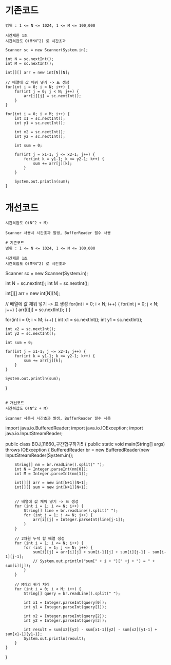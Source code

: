 # 기존코드
    범위 : 1 <= N <= 1024, 1 <= M <= 100,000

    시간제한 1초
    시간복잡도 O(M*N^2) 로 시간초과   
```
Scanner sc = new Scanner(System.in);

int N = sc.nextInt();
int M = sc.nextInt();

int[][] arr = new int[N][N];

// 배열에 값 채워 넣기 -> 표 생성
for(int i = 0; i < N; i++) {
	for(int j = 0; j < N; j++) {
		arr[i][j] = sc.nextInt();
	}
}

for(int i = 0; i < M; i++) {
	int x1 = sc.nextInt();
	int y1 = sc.nextInt();
	
	int x2 = sc.nextInt();
	int y2 = sc.nextInt();
	
	int sum = 0;
	
	for(int j = x1-1; j <= x2-1; j++) {
		for(int k = y1-1; k <= y2-1; k++) {
			sum += arr[j][k];
		}
	}
	
	System.out.println(sum);
}
```

# 개선코드
    시간복잡도 O(N^2 + M)

    Scanner 사용시 시간초과 발생, BufferReader 필수 사용
```
# 기존코드
범위 : 1 <= N <= 1024, 1 <= M <= 100,000

시간제한 1초
시간복잡도 O(M*N^2) 로 시간초과   
```
Scanner sc = new Scanner(System.in);

int N = sc.nextInt();
int M = sc.nextInt();

int[][] arr = new int[N][N];

// 배열에 값 채워 넣기 -> 표 생성
for(int i = 0; i < N; i++) {
	for(int j = 0; j < N; j++) {
		arr[i][j] = sc.nextInt();
	}
}

for(int i = 0; i < M; i++) {
	int x1 = sc.nextInt();
	int y1 = sc.nextInt();

	int x2 = sc.nextInt();
	int y2 = sc.nextInt();

	int sum = 0;

	for(int j = x1-1; j <= x2-1; j++) {
		for(int k = y1-1; k <= y2-1; k++) {
			sum += arr[j][k];
		}
	}

	System.out.println(sum);
}
```

# 개선코드
시간복잡도 O(N^2 + M)

Scanner 사용시 시간초과 발생, BufferReader 필수 사용
```
import java.io.BufferedReader;
import java.io.IOException;
import java.io.InputStreamReader;

public class BOJ_11660_구간합구하기5 {
	public static void main(String[] args) throws IOException {
		BufferedReader br = new BufferedReader(new InputStreamReader(System.in));

		String[] nm = br.readLine().split(" ");
		int N = Integer.parseInt(nm[0]);
		int M = Integer.parseInt(nm[1]);

		int[][] arr = new int[N+1][N+1];
		int[][] sum = new int[N+1][N+1];


		// 배열에 값 채워 넣기 -> 표 생성
		for (int i = 1; i <= N; i++) {
			String[] line = br.readLine().split(" ");
			for (int j = 1; j <= N; j++) {
				arr[i][j] = Integer.parseInt(line[j-1]);
			}
		}

		// 2차원 누적 합 배열 생성
		for (int i = 1; i <= N; i++) {
			for (int j = 1; j <= N; j++) {
				sum[i][j] = arr[i][j] + sum[i-1][j] + sum[i][j-1] - sum[i-1][j-1];
				// System.out.println("sum[" + i + "][" +j + "] = " + sum[i][j]);
			}
		}

		// M개의 쿼리 처리
		for (int i = 0; i < M; i++) {
			String[] query = br.readLine().split(" ");

			int x1 = Integer.parseInt(query[0]);
			int y1 = Integer.parseInt(query[1]);

			int x2 = Integer.parseInt(query[2]);
			int y2 = Integer.parseInt(query[3]);

			int result = sum[x2][y2] - sum[x1-1][y2] - sum[x2][y1-1] + sum[x1-1][y1-1];
			System.out.println(result);
		}
	}
}
```

```

